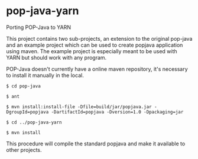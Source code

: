 # pop-java-yarn
Porting POP-Java to YARN

This project contains two sub-projects, an extension to the original pop-java and an example project which can be used to create popjava application using maven. The example project is especially meant to be used with YARN but should work with any program.

POP-Java doesn't currently have a online maven repository, it's necessary to install it manually in the local.

`$ cd pop-java`

`$ ant`

`$ mvn install:install-file -Dfile=build/jar/popjava.jar -DgroupId=popjava -DartifactId=popjava -Dversion=1.0 -Dpackaging=jar`

`$ cd ../pop-java-yarn`

`$ mvn install`

This procedure will compile the standard popjava and make it available to other projects.
